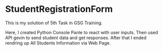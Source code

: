 # StudentRegistrationForm
This is my solution of 5th Task in GSG Training. 

Here, I created Python Console Panle to react with user inputs. 
Then used API gevin to send student data and get responses. 
After that I ended rendring up All Students Information via Web Page.
